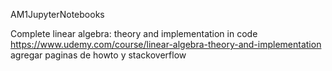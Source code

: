 AM1JupyterNotebooks

Complete linear algebra: theory and implementation in code
https://www.udemy.com/course/linear-algebra-theory-and-implementation
agregar paginas de howto y stackoverflow

